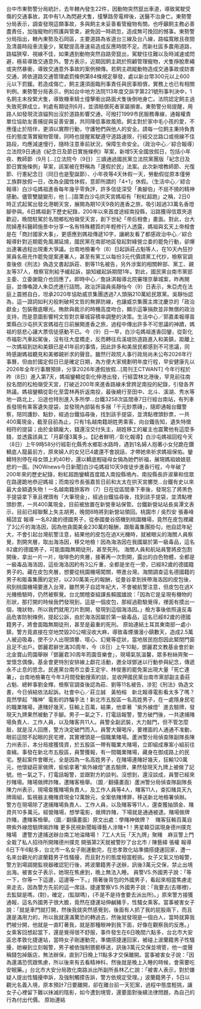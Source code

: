 台中市東勢警分局統計，去年轄內發生22件，因動物突然竄出車道，導致駕駛受傷的交通事故，其中有1人為閃避犬隻，撞擊路旁電桿後，送醫不治身亡。東勢警分局表示，調查發現這類事故，多與飼主未妥善看管寵物有關。也呼籲飼主務必善盡責任，加強寵物的照護與管束，避免因一時疏忽，造成無可挽回的憾事。東勢警分局指出，轄內東勢及石岡區，主要道路為省道台三線及台八線，路幅寬敞且夜間及清晨時段車流量少，駕駛提高車速易造成反應時間不足。而新社區多農用道路，路幅狹窄、視線不佳，如果遇到動物突然自路旁竄出，駕駛往往難以及時減速或閃避，極易導致交通意外。警方表示，近期因飼主疏於照顧管理寵物，犬隻掙脫牽繩或突然暴衝，導致交通意外事故的案例頻傳。若飼主疏縱動物造成交通事故或妨害交通，將依道路交通管理處罰條例第84條規定舉發，處以新台幣300元以上600元以下罰鍰。若造成傷亡，飼主還須面臨刑事責任與民事賠償，實務上也已有相關判例。東勢警分局表示，例如台中地方法院113年度交訴字第221號刑事判決中，1名飼主未拴緊犬隻，導致機車騎士撞擊衝出路面犬隻後倒地身亡。法院認定飼主過失致死罪成立，判處有期徒刑6月，並須賠償死者家屬損害。東勢警分局提醒，用路人如發現流浪貓狗出沒於道路影響交通，可撥打1999市民服務專線，通報權責單位協助友善捕捉與妥善安置，共同降低事故風險。飼主對於家中毛小孩的愛，不應僅止於陪伴，更須以實際行動，守護牠們與他人的安全。請每一位飼主秉持負責任的態度落實寵物管理，同時也提醒駕駛遵守道路速限，行經交岔路口或視線不佳路段，均應減速慢行，隨時注意車前狀況，保障生命安全。（政治中心／綜合報導）立法院9日通過《紀念日及節日實施條例》草案，新增5天全國放假日，包括小年夜、教師節（9月 […]立法院今（9日）三讀通過國民黨立法院黨團版「紀念日及節日實施條例」草案，該案被在野稱為「還假於民」法案。此次新增教師節、光復節、行憲紀念日（同日也是聖誕節）、小年夜等4天休假一天，勞動假從原本僅勞工族群放假一日，改為全國性休假，意即所謂的「4+1」休假。（生活中心／綜合報導）白沙屯媽祖進香每年幾乎零負評，許多信徒深受「勇腳伯」不屈不撓的精神感動。儘管雙腿變形，他 […]苗栗白沙屯拱天宮媽祖有「粉紅超跑」之稱，2日0時正式起駕出發北港朝天宮，展開為期10天9夜的進香之旅，吸引超過33萬名香燈腳參與。6日媽祖創下歷史紀錄，200年以來首度途經南投縣，沿路獲得信眾夾道歡迎，晚間駐駕於名間鄉松柏嶺受天宮，創下世紀「帝后相會」畫面。對此，台大院婦產科醫師施景中分享一名有特殊體質的年輕修行人透露，媽祖與玄天上帝相會是在「商討國家大事」，更感應到媽祖傳遞10字，讓網友看了都感政治中心／綜合報導針對近期罷免風潮延燒，國民黨在南部地區發起對綠營立委的罷免行動，卻爆出連署過程出現重大爭議。台南地檢署今（8）日起訴莊占魁等人，在10天內狂抄黨員名冊充作罷免提案連署人，甚至有黨工以每份3元代價請黨工代抄，檢察官調查後依《刑法》偽造文書起訴莊、劉等11名被告，另外涉案的相關幹部、黨工、親友等37人，檢察官則給予緩起訴，諭知緩起訴期間1年。對此，國民黨台南市黨部主委、立委謝龍介也回應了。即時中心／詹詠淇報導北院審理京華城案，昨再開庭，並傳喚證人朱亞虎進行詰問。政治評論員吳靜怡今（9）日表示，朱亞虎在法庭上震撼自白，坦承2020年協助威京集團透過7人頭捐210萬給民眾黨。吳靜怡認為，這一證詞如利刃般刺破柯文哲的無罪防線，也讓威京集團主席沈慶京的「政治獻金」包裝徹底曝光。賄款與裁示的時機高度吻合，顯示這筆捐款並非無償的政治支持，而是意圖影響柯文哲對京華城容積率調整的決策。生活中心／郭嘉柔報導苗栗縣白沙屯拱天宮媽祖在日前展開進香之旅，過程中傳出許多不可思議的神蹟，媽祖的慈悲心讓大票信徒感動不已。今（9）日一早，白沙屯媽祖進香回鑾，從彰化市福彰汽車起駕後，沒有往大度橋走，反而轉往烏溪堤防道路進入和美鎮，距離上一次媽祖到訪和美鎮已是41年前的事情，因此許多和美居民都感到不可思議，同時感謝媽祖聽見和美鄉親祈求的聲音。雖然行政院人事行政局尚未公布2026年行事曆，但由於國定假日已是確定日期，為方便大家規劃明年度行程，早安健康先以2026年全年行事曆預排，分享2026年連假放假...[周刊王CTWANT] 今年行程於昨（8日）進入第7天，媽祖鑾轎從彰化伸港出發，行經雲林北港後，罕見前往南投名間的松柏嶺受天宮，打破近200年來進香路線未曾跨足南投的紀錄，引發各界熱議。媽祖鑾轎從彰化至雲林再折返南投，最後繞行至田中、北斗、溪湖、秀水等地一路北上，沿途也特別進入多所學...台鐵3258次區間車7日行經台南站，有列車長發現有乘客遺失提袋，並發現內部裝有多捆「千元鈔票磚」，隨即通報台鐵警察，陪同護鈔、點鈔，經過台鐵協尋後，找到該手提袋，並清點裡頭鈔票，一共400萬現金，截至目前為止，只有1名越南籍胡姓男乘客，向台鐵告知，遺失特徵相符的提袋；由於金額龐大，錢還沒交付失主，胡姓移工的雇主也震驚他有這麼多錢，並透露該員工「月薪僅3萬多」。【記者鮮明／彰化報導】白沙屯媽祖回程今天（8日）上午9時58分行經彰化縣秀水鄉彰水路時，遇到1名婦人抱著小女兒跪在鑽轎底人龍最前方，原來婦人的女兒已4歲還不會說話，才帶她來祈求媽祖保佑。鑾轎特別停在母女頭上約40秒，還以轎底輕碰母女倆為她們祈福，展現媽祖娘娘慈悲的一面。[NOWnews今日新聞]白沙屯媽祖10天9夜徒步進香行程，今年破了200年來的歷史紀錄，粉紅超跑鑾轎首度踏入南投縣境內，南投縣長許淑華和信眾在路邊跪地恭迎媽祖；而南投市長張嘉哲日前和太太在拱天宮擲筊...台鐵有史以來最大金額遺失物！一名越南籍旅客昨（7）日在從區間車下車後，發現忘了將黑色手提袋拿下車且裡頭有「大筆現金」，經過台鐵協尋後，找到該手提袋，並清點裡頭鈔票，一共400萬現金，目前被放置在新營車站保管。台鐵新營站站長吳潭文表示，目前已經聯繫上失主胡男，晚間8時將到新營站領回。桃園市 / 吳烈安 張春峰 楊諮宜 報導 一名82歲的德國男子，從泰國曼谷搭機到桃園機場，竟然在皮包裡藏了3公斤的海洛因，因為他貪圖美金230萬的報酬，跟販毒集團掛勾，他自認年紀大，不會引起台灣航警注意，結果他的皮包在過X光機時，就被眼尖的海關人員察覺，割開夾層，取出海洛因，移交地檢！因為海洛因在我國屬於第一級毒品，這名82歲的德國男子，可能面臨無期徒刑，甚至死刑。 海關人員和航站員警將皮包割開後，拿出一片一片，咖啡色的夾層，接著再一次割開，露出的白色物體，全都是一級毒品海洛因，這些海洛因約有3公斤重，全都是坐在一旁，已經82歲的德國籍男子的。藏在皮包夾層，想要從桃園機場闖關，帶進台灣。海關調查這名德國籍的男子和販毒集團約定好，以230萬美元的報酬，從曼谷拿到挾帶海洛因的皮包後，飛到桃園機場要進入台灣，雖然男子自認年紀大，不會被航警注意，但皮包在過X光機檢驗時，仍然被察覺。台北關稽查組課長賴國雄說：「因為它是呈現有機物的形狀，那打開的時候我們發現到，這是一個皮包，那經過勘驗覺得，裡面有摸出一個，塊狀物，所以我們就用刀片割開，發現到這個海洛因。」檢方事後依照違反毒品危害防制條例，提起公訴，由於海洛因屬於第一級毒品，這名已經82歲的德國籍男子，將會面臨無期徒刑，甚至是最重的死刑。  原始連結土耳其東南部一處小鎮，警方竟直接在空地焚毀20公噸沒收大麻，導致毒煙瀰漫小鎮數天，造成2.5萬人被迫吸毒，使不少人出現頭暈、噁心、幻覺等症狀，當地居民抱怨因此緊閉門窗且足不出戶。鄧麗君辭世滿30周年，今（8日）上午10點，鄧麗君文教基金會於新北金寶山筠園舉辦「鄧麗君30周年筠園音樂會」，現場氣氛溫馨，眾多粉絲齊聚一堂懷念偶像。基金會更特別安排線上獻花活動，邀全球鄧迷以行動參與紀念，傳遞永不止息的思念。民進黨台南市立委王定宇、林俊憲的罷免案出現大量「死亡連署」，台南地檢署在今年3月間發動搜索約談，並收押國民黨台南市黨部副主委莊占魁、總幹事劉金輝，檢察官調查後認為莊、劉等11名被告，涉犯《刑法》偽造文書，今日偵結依法起訴。社會中心／莊立誠　黃柏榕　新北報導電影看太多了嗎？竟然學起〝賭神〞電影的詐騙手法！新北市五股區一名高姓男子，在一處隱身民宅的職業賭場，連賭好幾天，狂輸上百萬，結果，他拿著〝紫外線燈〞進去驗牌，發現天九牌果然被動了手腳。男子一氣之下，打電話報警，警方破門後，一共逮捕賭場負責人、工作人員，以及賭客共11人。員警全副武裝，大力敲門，但不管怎麼敲，就是沒人回應，警方決定破門而入。員警大聲喝斥，要裡面的人通通不准動，眼前這間不起眼的民宅裡，其實裡頭是一個職業賭場。蘆洲警分局偵查隊副隊長陳力州表示，本分局接獲情資，於五股區一帶有職業大賭場，立即組成專案小組前往查緝。事發在新北市五股區，員警獲報，有一間職業賭場，藏身在御成路上的民宅。整起案件會曝光，全是因為一名高姓男子，在賭場連賭好幾天，狂輸120萬元，他懷疑莊家做牌，偷偷拿著"紫外線燈"進去驗牌，果然發現天九牌上被做了記號。他一氣之下，打電話報警，並跟對方約談判。沒想到，還沒談成，員警已經來抄賭場。賭場做牌詐賭，遭賭客檢舉。（圖／翻攝畫面）蘆洲警分局偵查隊副隊長陳力州表示，現場查獲賭場負責人，及工作人員等4人，賭客11人，查扣賭具天九牌兩組，監視器主機賭資現金12萬餘元，全案依賭博罪，移送新北地檢署偵辦。警方在現場除了逮捕賭場負責人、工作人員，以及賭客等11人，還查獲抽頭金、賭資共10多萬元。經營賭場，想學電影，做牌詐賭，下場就是通通被逮。賭場做牌詐賭，遭賭客檢舉。（圖／翻攝畫面）原文出處：學賭神做牌？　賭客狂輸百萬自帶紫外線燈驗牌揭詐賭 更多民視新聞報導藝人涉賭+1！男星韓亞諾現身德州撲克賭場　遭警方逮捕送辦台南工地淪賭場！ 7工人大玩「天九牌」聚賭　麻豆警上門全栽了私人招待所開賭德州撲克 開張第2天就被警抄了台北市 / 陳藝緯 張權 報導 6日下午6點多，台北市一名女子剛運動完，在忠孝敦化站準備搭捷運回家，遭一名來台觀光的波蘭籍男子性騷擾，而且對方的態度相當輕挑。女子又氣又怕報警，警方到場調閱監視器確認犯行後，將波蘭籍男子送辦，訊後3萬元交保，禁止出境出海。被害女子表示，她現在焦慮到，晚上無法入睡。 員警VS.外國男子說：「等一下，你等一下這邊，這邊等一下。」揹著後背包的外國男子，看起來相當焦慮走來走去，因為警方先前的這一席話，捷運警察VS.外國男子說：「我要去(去哪裡)，去監獄是嗎，(對)，確定，(監獄嗎)，(不是不是待會要去派出所)。」原來警方接獲通報，這名外國男子很大膽，竟然在捷運站伸鹹豬手，性騷女乘客。當事被害女子說：「就是車門就打開，然後我就突然感覺到，後面有人抓了我的屁股兩下，而且還是滿用力的，所以我就還滿驚恐的轉過去，然後就發現是一個白人，當時就算我們被分開，他就是一直盯著我，就是那種眼神到我下面，好像在觀察我的反應。」女乘客回想起當下，還是覺得很不舒服，事件發生在6日晚間六點多，台北市大安區忠孝敦化捷運站，當時女子剛運動完，準備搭捷運回家，被碰上波蘭籍男子性騷擾，她嚇到立刻報警，男子被依強制猥褻移送，訊後3萬元交保並境管，他一度聲稱錢包掉飯店，無法辦保，直到7日晚上11點多才交保離開。當事被害女子說：「因為還滿恐慌跟焦慮，所以後來有去看精神科，然後就是晚上入睡的時候，會需要吃安眠藥。」台北市大安分局敦化南路派出所副所長林乙仁說：「被害人表示，對於嫌疑人提出性騷擾申訴，及強制觸摸告訴，警方依規定受理。」波蘭籍男子，5日以觀光名義入境，原本預計7日要離開，卻在離台前一天犯案，過程中態度輕挑，讓女子心裡留下難以抹滅的陰影，如今遭到境管，還要面對後續法律問題，為自己的行為付出代價。  原始連結